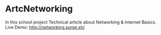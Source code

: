 # ArtcNetworking
In this school project Technical article about Networking & Internet Basics.
Live Demo: http://networking.surge.sh/
